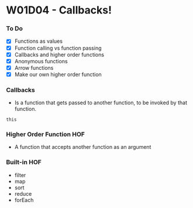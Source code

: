 # W01D04 - Callbacks!

### To Do
- [x] Functions as values
- [x] Function calling vs function passing
- [x] Callbacks and higher order functions
- [x] Anonymous functions
- [x] Arrow functions
- [x] Make our own higher order function

### Callbacks
* Is a function that gets passed to another function, to be invoked by that function.

`this`

### Higher Order Function HOF
* A function that accepts another function as an argument

### Built-in HOF
* filter
* map
* sort
* reduce
* forEach
